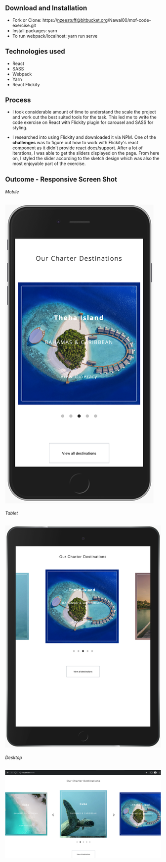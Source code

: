 ## Download and Installation

* Fork or Clone: https://nzeestuff@bitbucket.org/Nawal00/mof-code-exercise.git
* Install packages: yarn
* To run webpack/localhost: yarn run serve

## Technologies used

* React
* SASS
* Webpack
* Yarn
* React Flickity

## Process

* I took considerable amount of time to understand the scale the project and work out the best suited tools for the task. This led me to write the code exercise on React with Flickity plugin for carousel and SASS for styling.

* I researched into using Flickity and downloaded it via NPM. One of the **challenges** was to figure out how to work with Flickity's react component as it didn't provide react docs/support. After a lot of iterations, I was able to get the sliders displayed on the page. From here on, I styled the slider according to the sketch design which was also the most enjoyable part of the exercise.

## Outcome - Responsive Screen Shot

###### Mobile

![Mobile](images/mobile.png)


###### Tablet

![Tablet](images/tablet.png)


###### Desktop

![Desktop](images/desktop.png)
